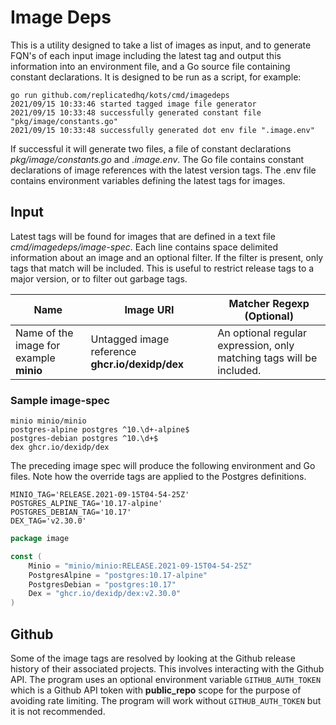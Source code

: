 # Image Deps

This is a utility designed to take a list of images as input, and to generate FQN's of each input image including the 
latest tag and output this information into an environment file, and a Go source file containing constant declarations. It
is designed to be run as a script, for example:
```shell
go run github.com/replicatedhq/kots/cmd/imagedeps 
2021/09/15 10:33:46 started tagged image file generator
2021/09/15 10:33:48 successfully generated constant file "pkg/image/constants.go"
2021/09/15 10:33:48 successfully generated dot env file ".image.env"
```
If successful it will generate two files, a file of constant declarations *pkg/image/constants.go* and *.image.env*.  The 
Go file contains constant declarations of image references with the latest version tags.  The .env file contains environment
variables defining the latest tags for images. 

## Input 
Latest tags will be found for images that are defined in a text file *cmd/imagedeps/image-spec*. Each line contains space delimited
information about an image and an optional filter. If the filter is present, only tags that match will be included.  This 
is useful to restrict release tags to a major version, or to filter out garbage tags. 

| Name | Image URI | Matcher Regexp (Optional) |
|------|--------------------|----------|
| Name of the image for example **minio** | Untagged image reference **ghcr.io/dexidp/dex**| An optional regular expression, only matching tags will be included.  |

### Sample image-spec
```text
minio minio/minio
postgres-alpine postgres ^10.\d+-alpine$
postgres-debian postgres ^10.\d+$
dex ghcr.io/dexidp/dex
```
The preceding image spec will produce the following environment and Go files. Note how the override tags are applied 
to the Postgres definitions. 
```shell
MINIO_TAG='RELEASE.2021-09-15T04-54-25Z'
POSTGRES_ALPINE_TAG='10.17-alpine'
POSTGRES_DEBIAN_TAG='10.17'
DEX_TAG='v2.30.0'
```
```go
package image

const (
	Minio = "minio/minio:RELEASE.2021-09-15T04-54-25Z"
	PostgresAlpine = "postgres:10.17-alpine"
	PostgresDebian = "postgres:10.17"
	Dex = "ghcr.io/dexidp/dex:v2.30.0"
)
```

## Github 
Some of the image tags are resolved by looking at the Github release history of their associated projects.  This involves 
interacting with the Github API.  The program uses an optional environment variable `GITHUB_AUTH_TOKEN` which is a Github API token 
with **public_repo** scope for the purpose of avoiding rate limiting.  The program will work without `GITHUB_AUTH_TOKEN`
but it is not recommended. 
